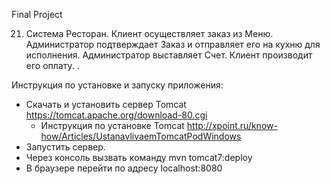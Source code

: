 Final Project

21. Система Ресторан. Клиент осуществляет заказ из Меню. 
Администратор подтверждает Заказ и отправляет его на кухню для исполнения. 
Администратор выставляет Счет. 
Клиент производит его оплату. .
 
 Инструкция по установке и запуску приложения:
 - Скачать и установить сервер Tomcat https://tomcat.apache.org/download-80.cgi
     - Инструкция по установке Tomcat http://xpoint.ru/know-how/Articles/UstanavlivaemTomcatPodWindows
 - Запустить сервер.
 - Через консоль   вызвать команду mvn tomcat7:deploy
 - В браузере перейти по адресу localhost:8080
 
